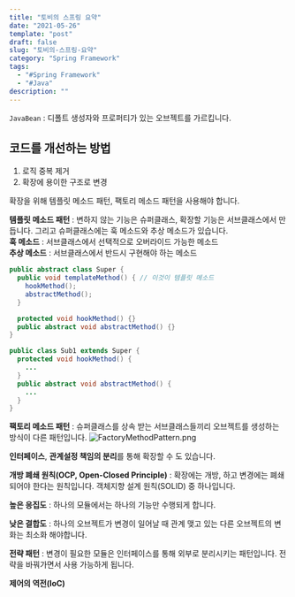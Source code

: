 ```yaml
---
title: "토비의 스프링 요약"
date: "2021-05-26"
template: "post"
draft: false
slug: "토비의-스프링-요약"
category: "Spring Framework"
tags:
  - "#Spring Framework"
  - "#Java"
description: ""
---
```


`JavaBean` : 디폴트 생성자와 프로퍼티가 있는 오브젝트를 가르킵니다.

## 코드를 개선하는 방법

1. 로직 중복 제거
2. 확장에 용이한 구조로 변경

확장을 위해 템플릿 메소드 패턴, 팩토리 메소드 패턴을 사용해야 합니다. 

**템플릿 메소드 패턴** : 변하지 않는 기능은 슈퍼클래스, 확장할 기능은 서브클래스에서 만듭니다. 그리고 슈퍼클래스에는 훅 메소드와 추상 메소드가 있습니다.  
**훅 메소드** : 서브클래스에서 선택적으로 오버라이드 가능한 메소드  
**추상 메소드** : 서브클래스에서 반드시 구현해야 하는 메소드

```Java
public abstract class Super {
  public void templateMethod() { // 이것이 템플릿 메소드
    hookMethod();
    abstractMethod();
  }

  protected void hookMethod() {}
  public abstract void abstractMethod() {}
}

public class Sub1 extends Super {
  protected void hookMethod() {
    ...
  }
  public abstract void abstractMethod() {
    ...
  }
}

```

**팩토리 메소드 패턴** : 슈퍼클래스를 상속 받는 서브클래스들끼리 오브젝트를 생성하는 방식이 다른 패턴입니다.
![FactoryMethodPattern.png](/media/posts/2021-05-26---토비의-스프링-요약/FactoryMethodPattern.png)

**인터페이스**, **관계설정 책임의 분리**를 통해 확장할 수 도 있습니다.  

**개방 폐쇄 원칙(OCP, Open-Closed Principle)** : 확장에는 개방, 하고 변경에는 폐쇄되어야 한다는 원칙입니다. 객체지향 설계 원칙(SOLID) 중 하나입니다.

**높은 응집도** : 하나의 모듈에서는 하나의 기능만 수행되게 합니다.

**낮은 결합도** : 하나의 오브젝트가 변경이 일어날 때 관계 맺고 있는 다른 오브젝트의 변화는 최소화 해야합니다.

**전략 패턴** : 변경이 필요한 모듈은 인터페이스를 통해 외부로 분리시키는 패턴입니다. 전략을 바꿔가면서 사용 가능하게 됩니다.

**제어의 역전(IoC)**